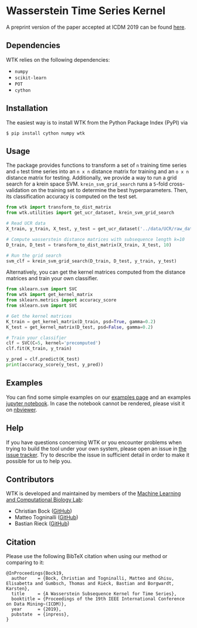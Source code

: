 # Wasserstein Time Series Kernel
A preprint version of the paper accepted at ICDM 2019 can be found [here](https://christian.bock.ml/publications/ICDM2019_WTK.pdf).

## Dependencies

WTK relies on the following dependencies:

- `numpy`
- `scikit-learn`
- `POT`
- `cython`

## Installation

The easiest way is to install WTK from the Python Package Index (PyPI) via

```
$ pip install cython numpy wtk
```

## Usage
The package provides functions to transform a set of `n` training time series and `o` test time series into an `n x n` distance matrix for training and an `o x n` distance matrix for testing.
Additionally, we provide a way to run a grid search for a krein space SVM. `krein_svm_grid_search` runs a `5`-fold
cross-validation on the training set to determine the best hyperparameters. Then, its classification accuracy is
computed on the test set.

```python
from wtk import transform_to_dist_matrix
from wtk.utilities import get_ucr_dataset, krein_svm_grid_search

# Read UCR data
X_train, y_train, X_test, y_test = get_ucr_dataset('../data/UCR/raw_data/', 'DistalPhalanxTW')

# Compute wasserstein distance matrices with subsequence length k=10
D_train, D_test = transform_to_dist_matrix(X_train, X_test, 10)

# Run the grid search
svm_clf = krein_svm_grid_search(D_train, D_test, y_train, y_test)
```

Alternatively, you can get the kernel matrices computed from the distance matrices and train your own classifier.

```python
from sklearn.svm import SVC
from wtk import get_kernel_matrix
from sklearn.metrics import accuracy_score
from sklearn.svm import SVC

# Get the kernel matrices
K_train = get_kernel_matrix(D_train, psd=True, gamma=0.2)
K_test = get_kernel_matrix(D_test, psd=False, gamma=0.2)

# Train your classifier
clf = SVC(C=5, kernel='precomputed')
clf.fit(K_train, y_train)

y_pred = clf.predict(K_test)
print(accuracy_score(y_test, y_pred))
```

## Examples

You can find some simple examples on our [examples
page](https://github.com/BorgwardtLab/WTK/tree/master/examples) and an
examples [jupyter
notebook](https://github.com/BorgwardtLab/WTK/blob/master/examples/example_notebook.ipynb).
In case the notebook cannot be rendered, please visit it on
[nbviewer](https://nbviewer.jupyter.org/github/BorgwardtLab/WTK/blob/master/examples/example_notebook.ipynb).

## Help

If you have questions concerning WTK or you encounter problems when
trying to build the tool under your own system, please open an issue in
[the issue tracker](https://github.com/BorgwardtLab/WTK/issues). Try to
describe the issue in sufficient detail in order to make it possible for
us to help you.

## Contributors

WTK is developed and maintained by members of the [Machine Learning and
Computational Biology Lab](https://www.bsse.ethz.ch/mlcb):

- Christian Bock ([GitHub](https://github.com/chrisby))
- Matteo Togninalli ([GitHub](https://github.com/mtog))
- Bastian Rieck ([GitHub](https://github.com/Pseudomanifold))

## Citation
Please use the following BibTeX citation when using our method or comparing to it:
```
@InProceedings{Bock19,
  author    = {Bock, Christian and Togninalli, Matteo and Ghisu, Elisabetta and Gumbsch, Thomas and Rieck, Bastian and Borgwardt, Karsten},
  title     = {A Wasserstein Subsequence Kernel for Time Series},
  booktitle = {Proceedings of the 19th IEEE International Conference on Data Mining~(ICDM)},
  year      = {2019},
  pubstate  = {inpress},
}
```

